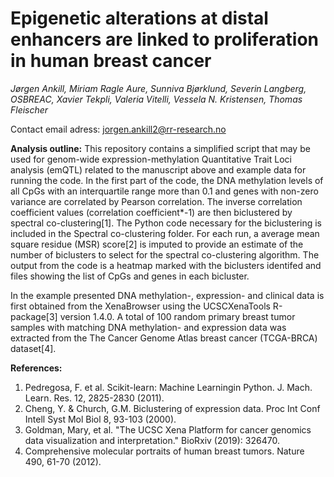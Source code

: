 # Epigenetic alterations at distal enhancers are linked to proliferation in human breast cancer

*Jørgen Ankill, Miriam Ragle Aure, Sunniva Bjørklund, Severin Langberg, OSBREAC, Xavier Tekpli, Valeria Vitelli, Vessela N. Kristensen, Thomas Fleischer*

Contact email adress: jorgen.ankill2@rr-research.no

**Analysis outline:**
This repository contains a simplified script that may be used for genom-wide expression-methylation Quantitative Trait Loci analysis (emQTL) related to the manuscript above and example data for running the code. In the first part of the code, the DNA methylation levels of all CpGs with an interquartile range more than 0.1 and genes with non-zero variance are correlated by Pearson correlation. The inverse correlation coefficient values (correlation coefficient*-1) are then biclustered by spectral co-clustering[1]. The Python code necessary for the biclustering is included in the Spectral co-clustering folder. For each run, a average mean square residue (MSR) score[2] is imputed to provide an estimate of the number of biclusters to select for the spectral co-clustering algorithm. The output from the code is a heatmap marked with the biclusters identifed and files showing the list of CpGs and genes in each bicluster.

In the example presented DNA methylation-, expression- and clinical data is first obtained from the XenaBrowser using the UCSCXenaTools R-package[3] version 1.4.0. A total of 100 random primary breast tumor samples with matching DNA methylation- and expression data was extracted from the The Cancer Genome Atlas breast cancer (TCGA-BRCA) dataset[4].

**References:**
1. Pedregosa, F. et al. Scikit-learn: Machine Learningin Python. J. Mach. Learn. Res. 12, 2825-2830 (2011).
2. Cheng, Y. & Church, G.M. Biclustering of expression data. Proc Int Conf Intell Syst Mol Biol 8, 93-103 (2000).
3. Goldman, Mary, et al. "The UCSC Xena Platform for cancer genomics data visualization and interpretation." BioRxiv (2019): 326470.
4. Comprehensive molecular portraits of human breast tumors. Nature 490, 61-70 (2012).

